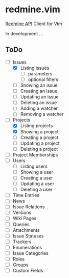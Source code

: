 redmine.vim
===========

[Redmine API](http://www.redmine.org/projects/redmine/wiki/Rest_api) Client for Vim

In development ...

ToDo
----

- [ ] Issues
  - [x] Listing issues
    - [ ] parameters
    - [ ] optional filters
  - [ ] Showing an issue
  - [ ] Creating an issue
  - [ ] Updating an issue
  - [ ] Deleting an issue
  - [ ] Adding a watcher
  - [ ] Removing a watcher
- [ ] Projects
  - [x] Listing projects
  - [x] Showing a project
  - [ ] Creating a project
  - [ ] Updating a project
  - [ ] Deleting a project
- [ ] Project Memberships
- [ ] Users
  - [ ] Listing users
  - [ ] Showing a user
  - [ ] Creating a user
  - [ ] Updating a user
  - [ ] Deleting a user
- [ ] Time Entries
- [ ] News
- [ ] Issue Relations
- [ ] Versions
- [ ] Wiki Pages
- [ ] Queries
- [ ] Attachments
- [ ] Issue Statuses
- [ ] Trackers
- [ ] Enumerations
- [ ] Issue Categories
- [ ] Roles
- [ ] Groups
- [ ] Custom Fields
